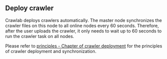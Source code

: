 ## Deploy crawler

Crawlab deploys crawlers automatically. The master node synchronizes the crawler files on this node to all online nodes every 60 seconds. Therefore, after the user uploads the crawler, it only needs to wait up to 60 seconds to run the crawler task on all nodes.

Please refer to [principles - Chapter of crawler deployment](../Architecture/SpiderDeployment.md) for the principles of crawler deployment and synchronization.